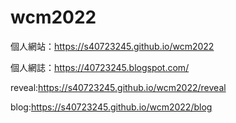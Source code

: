 # wcm2022

個人網站：https://s40723245.github.io/wcm2022

個人網誌：https://40723245.blogspot.com/

reveal:https://s40723245.github.io/wcm2022/reveal

blog:https://s40723245.github.io/wcm2022/blog
